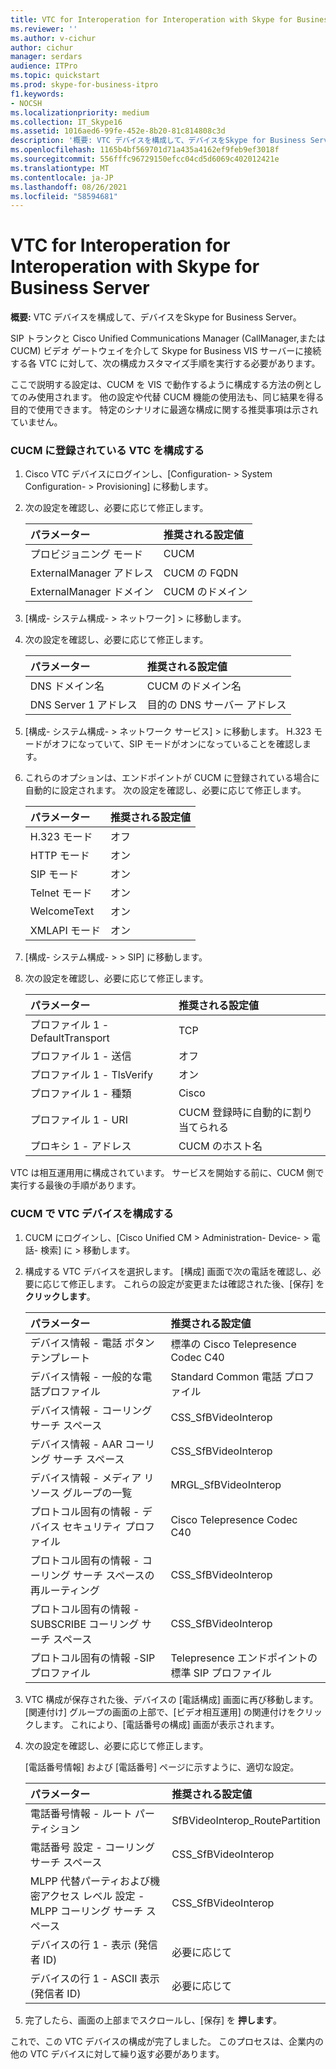 ```yaml
---
title: VTC for Interoperation for Interoperation with Skype for Business Server
ms.reviewer: ''
ms.author: v-cichur
author: cichur
manager: serdars
audience: ITPro
ms.topic: quickstart
ms.prod: skype-for-business-itpro
f1.keywords:
- NOCSH
ms.localizationpriority: medium
ms.collection: IT_Skype16
ms.assetid: 1016aed6-99fe-452e-8b20-81c814808c3d
description: '概要: VTC デバイスを構成して、デバイスをSkype for Business Server。'
ms.openlocfilehash: 1165b4bf569701d71a435a4162ef9feb9ef3018f
ms.sourcegitcommit: 556fffc96729150efcc04cd5d6069c402012421e
ms.translationtype: MT
ms.contentlocale: ja-JP
ms.lasthandoff: 08/26/2021
ms.locfileid: "58594681"
---
```

# <a name="configure-a-vtc-for-interoperation-with-skype-for-business-server"></a>VTC for Interoperation for Interoperation with Skype for Business Server
 
**概要:** VTC デバイスを構成して、デバイスをSkype for Business Server。
  
SIP トランクと Cisco Unified Communications Manager (CallManager,または CUCM) ビデオ ゲートウェイを介して Skype for Business VIS サーバーに接続する各 VTC に対して、次の構成カスタマイズ手順を実行する必要があります。
  
ここで説明する設定は、CUCM を VIS で動作するように構成する方法の例としてのみ使用されます。 他の設定や代替 CUCM 機能の使用法も、同じ結果を得る目的で使用できます。 特定のシナリオに最適な構成に関する推奨事項は示されていません。
  
### <a name="configure-a-vtc-registered-with-cucm"></a>CUCM に登録されている VTC を構成する

1. Cisco VTC デバイスにログインし、[Configuration- \> System Configuration- \> Provisioning] に移動します。
    
2. 次の設定を確認し、必要に応じて修正します。 
    
   |**パラメーター**|**推奨される設定値**|
   |:-----|:-----|
   |プロビジョニング モード  <br/> | CUCM <br/> |
   |ExternalManager アドレス  <br/> | CUCM の FQDN <br/> |
   | ExternalManager ドメイン <br/> |CUCM のドメイン  <br/> |
   
3. [構成- システム構成- \> ネットワーク] \> に移動します。
    
4. 次の設定を確認し、必要に応じて修正します。 
    
   |**パラメーター**|**推奨される設定値**|
   |:-----|:-----|
   |DNS ドメイン名  <br/> | CUCM のドメイン名 <br/> |
   |DNS Server 1 アドレス  <br/> | 目的の DNS サーバー アドレス <br/> |
   
5. [構成- システム構成- \> ネットワーク サービス] \> に移動します。 H.323 モードがオフになっていて、SIP モードがオンになっていることを確認します。 
    
6. これらのオプションは、エンドポイントが CUCM に登録されている場合に自動的に設定されます。 次の設定を確認し、必要に応じて修正します。 
    
   |**パラメーター**|**推奨される設定値**|
   |:-----|:-----|
   |H.323 モード  <br/> | オフ <br/> |
   |HTTP モード  <br/> | オン <br/> |
   | SIP モード <br/> | オン <br/> |
   |Telnet モード  <br/> | オン <br/> |
   |WelcomeText  <br/> | オン <br/> |
   |XMLAPI モード  <br/> | オン <br/> |
   
7. [構成- システム構成- \> \> SIP] に移動します。
    
8. 次の設定を確認し、必要に応じて修正します。 
    
   |**パラメーター**|**推奨される設定値**|
   |:-----|:-----|
   |プロファイル 1 - DefaultTransport  <br/> | TCP <br/> |
   |プロファイル 1 - 送信  <br/> | オフ <br/> |
   |プロファイル 1 - TlsVerify  <br/> | オン <br/> |
   |プロファイル 1 - 種類  <br/> | Cisco <br/> |
   |プロファイル 1 - URI  <br/> | CUCM 登録時に自動的に割り当てられる <br/> |
   |プロキシ 1 - アドレス  <br/> |CUCM のホスト名  <br/> |
   
VTC は相互運用用に構成されています。 サービスを開始する前に、CUCM 側で実行する最後の手順があります。
### <a name="configure-vtc-devices-on-cucm"></a>CUCM で VTC デバイスを構成する

1. CUCM にログインし、[Cisco Unified CM \> Administration- Device- \> 電話- 検索] に \> 移動します。 
    
2. 構成する VTC デバイスを選択します。 [構成] 画面で次の電話を確認し、必要に応じて修正します。 これらの設定が変更または確認された後、[保存] を **クリックします**。
    
   |**パラメーター**|**推奨される設定値**|
   |:-----|:-----|
   |デバイス情報 - 電話 ボタン テンプレート  <br/> | 標準の Cisco Telepresence Codec C40 <br/> |
   |デバイス情報 - 一般的な電話プロファイル  <br/> | Standard Common 電話 プロファイル <br/> |
   |デバイス情報 - コーリング サーチ スペース  <br/> | CSS_SfBVideoInterop <br/> |
   |デバイス情報 - AAR コーリング サーチ スペース  <br/> | CSS_SfBVideoInterop <br/> |
   |デバイス情報 - メディア リソース グループの一覧  <br/> | MRGL_SfBVideoInterop <br/> |
   |プロトコル固有の情報 - デバイス セキュリティ プロファイル  <br/> | Cisco Telepresence Codec C40 <br/> |
   |プロトコル固有の情報 - コーリング サーチ スペースの再ルーティング  <br/> | CSS_SfBVideoInterop <br/> |
   |プロトコル固有の情報 - SUBSCRIBE コーリング サーチ スペース  <br/> | CSS_SfBVideoInterop <br/> |
   |プロトコル固有の情報 -SIP プロファイル  <br/> | Telepresence エンドポイントの標準 SIP プロファイル <br/> |
   
3. VTC 構成が保存された後、デバイスの [電話構成] 画面に再び移動します。 [関連付け] グループの画面の上部で、[ビデオ相互運用] の関連付けをクリックします。 これにより、[電話番号の構成] 画面が表示されます。 
    
4. 次の設定を確認し、必要に応じて修正します。 
    
    [電話番号情報] および [電話番号] ページに示すように、適切な設定。
    
   |**パラメーター**|**推奨される設定値**|
   |:-----|:-----|
   | 電話番号情報 - ルート パーティション <br/> | SfBVideoInterop_RoutePartition <br/> |
   |電話番号 設定 - コーリング サーチ スペース  <br/> | CSS_SfBVideoInterop <br/> |
   |MLPP 代替パーティおよび機密アクセス レベル 設定 - MLPP コーリング サーチ スペース  <br/> | CSS_SfBVideoInterop <br/> |
   |デバイスの行 1 - 表示 (発信者 ID)  <br/> | 必要に応じて <br/> |
   |デバイスの行 1 - ASCII 表示 (発信者 ID)  <br/> | 必要に応じて <br/> |
   
5. 完了したら、画面の上部までスクロールし、[保存] を **押します**。 
    
これで、この VTC デバイスの構成が完了しました。 このプロセスは、企業内の他の VTC デバイスに対して繰り返す必要があります。

